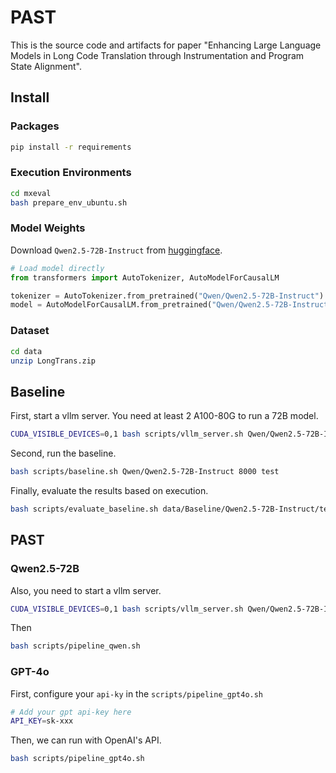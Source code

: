 # PAST


This is the source code and artifacts for paper "Enhancing Large Language Models in Long Code Translation through Instrumentation and Program State Alignment".


## Install

### Packages
```bash
pip install -r requirements
```

### Execution Environments
```bash
cd mxeval
bash prepare_env_ubuntu.sh
```

### Model Weights
Download `Qwen2.5-72B-Instruct` from [huggingface](https://huggingface.co/Qwen/Qwen2.5-72B-Instruct).
```python
# Load model directly
from transformers import AutoTokenizer, AutoModelForCausalLM

tokenizer = AutoTokenizer.from_pretrained("Qwen/Qwen2.5-72B-Instruct")
model = AutoModelForCausalLM.from_pretrained("Qwen/Qwen2.5-72B-Instruct")
```

### Dataset
```bash
cd data
unzip LongTrans.zip
```

## Baseline

First, start a vllm server. You need at least 2 A100-80G to run a 72B model.
```bash
CUDA_VISIBLE_DEVICES=0,1 bash scripts/vllm_server.sh Qwen/Qwen2.5-72B-Instruct
```

Second, run the baseline.
```bash
bash scripts/baseline.sh Qwen/Qwen2.5-72B-Instruct 8000 test
```

Finally, evaluate the results based on execution.
```bash
bash scripts/evaluate_baseline.sh data/Baseline/Qwen2.5-72B-Instruct/test
```

## PAST

### Qwen2.5-72B
Also, you need to start a vllm server.
```bash
CUDA_VISIBLE_DEVICES=0,1 bash scripts/vllm_server.sh Qwen/Qwen2.5-72B-Instruct
```
Then
```bash
bash scripts/pipeline_qwen.sh
```


### GPT-4o
First, configure your `api-ky` in the `scripts/pipeline_gpt4o.sh`
```bash
# Add your gpt api-key here
API_KEY=sk-xxx
```
Then, we can run with OpenAI's API.
```bash
bash scripts/pipeline_gpt4o.sh
```